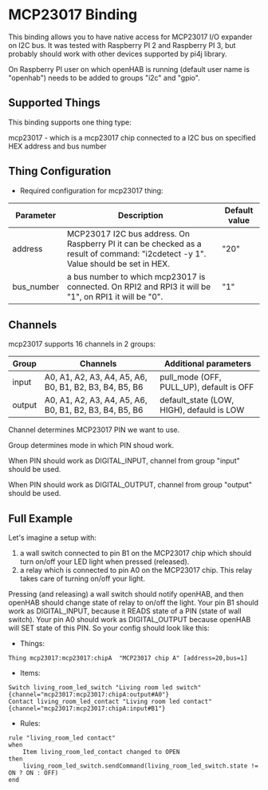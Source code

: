 # MCP23017 Binding

This binding allows you to have native access for MCP23017 I/O expander on I2C bus.
It was tested with Raspberry PI 2 and Raspberry PI 3, but probably should work with other devices supported by pi4j library.

On Raspberry PI user on which openHAB is running (default user name is "openhab") needs to be added to groups "i2c" and  "gpio".

## Supported Things

This binding supports one thing type:

mcp23017 - which is a mcp23017 chip connected to a I2C bus on specified HEX address and bus number

## Thing Configuration

* Required configuration for mcp23017 thing:

 | Parameter |                       Description                           |           Default value           |
 |    ---    |                           ---                               |              ---                  |
 | address | MCP23017 I2C bus address. On Raspberry PI it can be checked as a result of command: "i2cdetect -y 1". Value should be set in HEX. | "20" |
 | bus_number | a bus number to which mcp23017 is connected. On RPI2 and RPI3 it will be "1", on RPI1 it will be "0". | "1" |

## Channels

mcp23017 supports 16 channels in 2 groups:

 | Group |                       Channels                           |           Additional parameters           |
 |  ---  |                          ---                             |                      ---                  |
 | input | A0, A1, A2, A3, A4, A5, A6, B0, B1, B2, B3, B4, B5, B6   | pull_mode (OFF, PULL_UP), default is OFF  |
 | output| A0, A1, A2, A3, A4, A5, A6, B0, B1, B2, B3, B4, B5, B6   | default_state (LOW, HIGH), defauld is LOW |

 Channel determines MCP23017 PIN we want to use.

 Group determines mode in which PIN shoud work.

 When PIN should work as DIGITAL_INPUT, channel from group "input" should be used.

 When PIN should work as DIGITAL_OUTPUT, channel from group "output" should be used.

## Full Example

Let's imagine a setup with:

 1. a wall switch connected to pin B1 on the MCP23017 chip which should turn on/off your LED light when pressed (released).
 2. a relay which is connected to pin A0 on the MCP23017 chip. This relay takes care of turning on/off your light.

  Pressing (and releasing) a wall switch should notify openHAB, and then openHAB should change state of relay to on/off the light.
  Your pin B1 should work as DIGITAL_INPUT, because it READS state of a PIN (state of wall switch). Your pin A0 should work as DIGITAL_OUTPUT
  because openHAB will SET state of this PIN. So your config should look like this:

*   Things:

```
Thing mcp23017:mcp23017:chipA  "MCP23017 chip A" [address=20,bus=1]
```

*   Items:

```
Switch living_room_led_switch "Living room led switch"  {channel="mcp23017:mcp23017:chipA:output#A0"}
Contact living_room_led_contact "Living room led contact"  {channel="mcp23017:mcp23017:chipA:input#B1"}
```

*   Rules:

```
rule "living_room_led contact"
when
    Item living_room_led_contact changed to OPEN
then
    living_room_led_switch.sendCommand(living_room_led_switch.state != ON ? ON : OFF)
end

```

